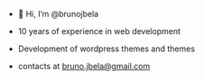 - 👋 Hi, I’m @brunojbela
- 10 years of experience in web development
- Development of wordpress themes and themes


- contacts at bruno.jbela@gmail.com


<!---
brunojbela/brunojbela is a ✨ special ✨ repository because its `README.md` (this file) appears on your GitHub profile.
You can click the Preview link to take a look at your changes.
--->
